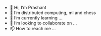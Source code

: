 - 👋 Hi, I’m Prashant
- 👀 I’m distributed computing, ml and chess
- 🌱 I’m currently learning ...
- 💞️ I’m looking to collaborate on ...
- 📫 How to reach me ...

<!---
fakespy11235/fakespy11235 is a ✨ special ✨ repository because its `README.md` (this file) appears on your GitHub profile.
You can click the Preview link to take a look at your changes.
--->
